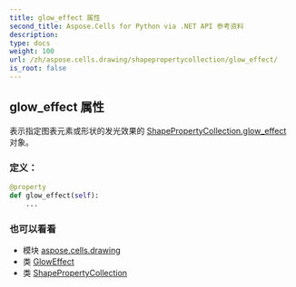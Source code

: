 ```yaml
---
title: glow_effect 属性
second_title: Aspose.Cells for Python via .NET API 参考资料
description:
type: docs
weight: 100
url: /zh/aspose.cells.drawing/shapepropertycollection/glow_effect/
is_root: false
---
```

## glow_effect 属性

表示指定图表元素或形状的发光效果的 [ShapePropertyCollection.glow_effect](/cells/python-net/zh/aspose.cells.drawing/shapepropertycollection#glow_effect) 对象。
### 定义：
```python
@property
def glow_effect(self):
    ...
```

### 也可以看看
* 模块 [aspose.cells.drawing](../../)
* 类 [GlowEffect](/cells/python-net/zh/aspose.cells.drawing/gloweffect)
* 类 [ShapePropertyCollection](/cells/python-net/zh/aspose.cells.drawing/shapepropertycollection)
